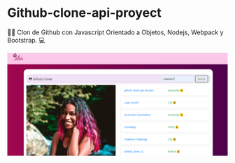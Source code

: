 # Github-clone-api-proyect

<p align="center">

  👩🏽‍ Clon de Github con Javascript Orientado a Objetos, Nodejs, Webpack y Bootstrap. 💻

</p>

<p align="center">
  <img src="Logo.png" width="1000 title="hover text">
</p>
